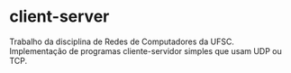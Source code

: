 # client-server
Trabalho da disciplina de Redes de Computadores da UFSC. Implementação de programas cliente-servidor simples que usam UDP ou TCP.
